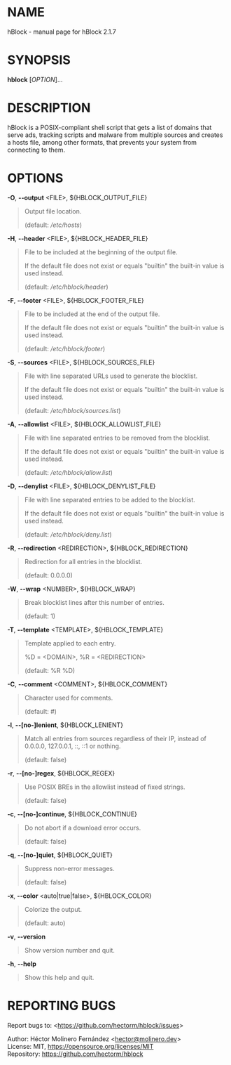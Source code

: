 NAME
====

hBlock - manual page for hBlock 2.1.7

SYNOPSIS
========

**hblock** \[*OPTION*\]...

DESCRIPTION
===========

hBlock is a POSIX-compliant shell script that gets a list of domains
that serve ads, tracking scripts and malware from multiple sources and
creates a hosts file, among other formats, that prevents your system
from connecting to them.

OPTIONS
=======

**-O**, **--output** &lt;FILE&gt;, ${HBLOCK\_OUTPUT\_FILE}

> Output file location.
>
> (default: */etc/hosts*)

**-H**, **--header** &lt;FILE&gt;, ${HBLOCK\_HEADER\_FILE}

> File to be included at the beginning of the output file.
>
> If the default file does not exist or equals "builtin" the built-in
> value is used instead.
>
> (default: */etc/hblock/header*)

**-F**, **--footer** &lt;FILE&gt;, ${HBLOCK\_FOOTER\_FILE}

> File to be included at the end of the output file.
>
> If the default file does not exist or equals "builtin" the built-in
> value is used instead.
>
> (default: */etc/hblock/footer*)

**-S**, **--sources** &lt;FILE&gt;, ${HBLOCK\_SOURCES\_FILE}

> File with line separated URLs used to generate the blocklist.
>
> If the default file does not exist or equals "builtin" the built-in
> value is used instead.
>
> (default: */etc/hblock/sources.list*)

**-A**, **--allowlist** &lt;FILE&gt;, ${HBLOCK\_ALLOWLIST\_FILE}

> File with line separated entries to be removed from the blocklist.
>
> If the default file does not exist or equals "builtin" the built-in
> value is used instead.
>
> (default: */etc/hblock/allow.list*)

**-D**, **--denylist** &lt;FILE&gt;, ${HBLOCK\_DENYLIST\_FILE}

> File with line separated entries to be added to the blocklist.
>
> If the default file does not exist or equals "builtin" the built-in
> value is used instead.
>
> (default: */etc/hblock/deny.list*)

**-R**, **--redirection** &lt;REDIRECTION&gt;, ${HBLOCK\_REDIRECTION}

> Redirection for all entries in the blocklist.
>
> (default: 0.0.0.0)

**-W**, **--wrap** &lt;NUMBER&gt;, ${HBLOCK\_WRAP}

> Break blocklist lines after this number of entries.
>
> (default: 1)

**-T**, **--template** &lt;TEMPLATE&gt;, ${HBLOCK\_TEMPLATE}

> Template applied to each entry.
>
> %D = &lt;DOMAIN&gt;, %R = &lt;REDIRECTION&gt;
>
> (default: %R %D)

**-C**, **--comment** &lt;COMMENT&gt;, ${HBLOCK\_COMMENT}

> Character used for comments.
>
> (default: \#)

**-l**, **--\[no-\]lenient**, ${HBLOCK\_LENIENT}

> Match all entries from sources regardless of their IP, instead of
> 0.0.0.0, 127.0.0.1, ::, ::1 or nothing.
>
> (default: false)

**-r**, **--\[no-\]regex**, ${HBLOCK\_REGEX}

> Use POSIX BREs in the allowlist instead of fixed strings.
>
> (default: false)

**-c**, **--\[no-\]continue**, ${HBLOCK\_CONTINUE}

> Do not abort if a download error occurs.
>
> (default: false)

**-q**, **--\[no-\]quiet**, ${HBLOCK\_QUIET}

> Suppress non-error messages.
>
> (default: false)

**-x**, **--color** &lt;auto\|true\|false&gt;, ${HBLOCK\_COLOR}

> Colorize the output.
>
> (default: auto)

**-v**, **--version**

> Show version number and quit.

**-h**, **--help**

> Show this help and quit.

REPORTING BUGS
==============

Report bugs to: &lt;https://github.com/hectorm/hblock/issues&gt;

  
Author: Héctor Molinero Fernández &lt;hector@molinero.dev&gt;  
License: MIT, https://opensource.org/licenses/MIT  
Repository: https://github.com/hectorm/hblock
